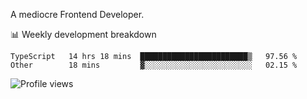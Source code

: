 A mediocre Frontend Developer.

📊 Weekly development breakdown
<!--START_SECTION:waka-->

```text
TypeScript   14 hrs 18 mins  ████████████████████████▒   97.56 %
Other        18 mins         ▓░░░░░░░░░░░░░░░░░░░░░░░░   02.15 %
```

<!--END_SECTION:waka-->

<img src="https://gpvc.arturio.dev/iqbalfasri" alt="Profile views"/>
